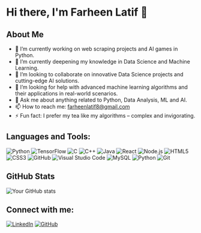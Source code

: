 # Hi there, I'm Farheen Latif 👋

## About Me
- 🔭 I’m currently working on web scraping projects and AI games in Python.
- 🌱 I’m currently deepening my knowledge in Data Science and Machine Learning.
- 👯 I’m looking to collaborate on innovative Data Science projects and cutting-edge AI solutions.
- 🤔 I’m looking for help with advanced machine learning algorithms and their applications in real-world scenarios.
- 💬 Ask me about anything related to Python, Data Analysis, ML and AI.
- 📫 How to reach me: [farheenlatif8@gmail.com](mailto:farheenlatif8@gmail.com)
- ⚡ Fun fact: I prefer my tea like my algorithms – complex and invigorating.

## Languages and Tools:
![Python](https://img.shields.io/badge/-Python-3776AB?style=flat-square&logo=Python&logoColor=white)
![TensorFlow](https://img.shields.io/badge/-TensorFlow-FF6F00?style=flat-square&logo=TensorFlow&logoColor=white)
![C](https://img.shields.io/badge/-C-A8B9CC?style=flat-square&logo=c&logoColor=white)
![C++](https://img.shields.io/badge/-C++-00599C?style=flat-square&logo=c%2B%2B&logoColor=white)
![Java](https://img.shields.io/badge/-Java-007396?style=flat-square&logo=java&logoColor=white)
![React](https://img.shields.io/badge/-React-61DAFB?style=flat-square&logo=react&logoColor=black)
![Node.js](https://img.shields.io/badge/-Node.js-339933?style=flat-square&logo=node.js&logoColor=white)
![HTML5](https://img.shields.io/badge/-HTML5-E34F26?style=flat-square&logo=html5&logoColor=white)
![CSS3](https://img.shields.io/badge/-CSS3-1572B6?style=flat-square&logo=css3&logoColor=white)
![GitHub](https://img.shields.io/badge/-GitHub-181717?style=flat-square&logo=github&logoColor=white)
![Visual Studio Code](https://img.shields.io/badge/-Visual%20Studio%20Code-007ACC?style=flat-square&logo=visual-studio-code&logoColor=white)
![MySQL](https://img.shields.io/badge/-MySQL-4479A1?style=flat-square&logo=mysql&logoColor=white)
![Python](https://img.shields.io/badge/-Python-3776AB?style=flat-square&logo=python&logoColor=white)
![Git](https://img.shields.io/badge/-Git-F05032?style=flat-square&logo=git&logoColor=white)


## GitHub Stats

![Your GitHub stats](https://github-readme-stats.vercel.app/api?username=farheenlatif&show_icons=true&count_private=true&theme=vue)

## Connect with me:
[![LinkedIn][linkedin-shield]][linkedin-url]
[![GitHub][github-shield]][github-url]

<!-- Shields -->

[linkedin-shield]: https://img.shields.io/badge/LinkedIn--_.svg?style=social&logo=linkedin
[github-shield]: https://img.shields.io/github/followers/farheenlatif?label=follow&style=social

<!-- Links to your social media accounts -->

[linkedin-url]: https://www.linkedin.com/in/farheen-latif1/
[github-url]: https://www.github.com/farheenlatif
